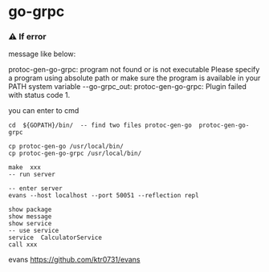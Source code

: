 # go-grpc

### ⚠️ If error
message like below:

protoc-gen-go-grpc: program not found or is not executable
Please specify a program using absolute path or make sure the program is available in your PATH system variable
--go-grpc_out: protoc-gen-go-grpc: Plugin failed with status code 1.

you can enter to cmd
```shell
cd  ${GOPATH}/bin/  -- find two files protoc-gen-go  protoc-gen-go-grpc
 
cp protoc-gen-go /usr/local/bin/
cp protoc-gen-go-grpc /usr/local/bin/
```



```shell
make  xxx
-- run server

-- enter server
evans --host localhost --port 50051 --reflection repl

show package
show message
show service
-- use service 
service  CalculatorService
call xxx
```
evans 
https://github.com/ktr0731/evans